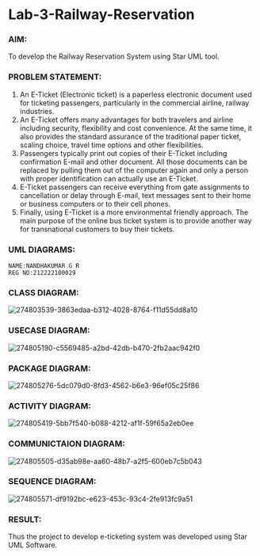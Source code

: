 # Lab-3-Railway-Reservation

### AIM:
To develop the Railway Reservation System using Star UML tool.
### PROBLEM STATEMENT:
1. An E-Ticket (Electronic ticket) is a paperless electronic document used for ticketing
passengers, particularly in the commercial airline, railway industries.
2. An E-Ticket offers many advantages for both travelers and airline including security,
flexibility and cost convenience. At the same time, it also provides the standard assurance of
the traditional paper ticket, scaling choice, travel time options and other flexibilities.
3. Passengers typically print out copies of their E-Ticket including confirmation E-mail
and other document. All those documents can be replaced by pulling them out of the computer
again and only a person with proper identification can actually use an E-Ticket.
4. E-Ticket passengers can receive everything from gate assignments to cancellation or
delay through E-mail, text messages sent to their home or business computers or to their cell
phones.
5. Finally, using E-Ticket is a more environmental friendly approach. The main purpose
of the online bus ticket system is to provide another way for transnational customers to buy
their tickets.
### UML DIAGRAMS:
```
NAME:NANDHAKUMAR G R
REG NO:212222100029

```
### CLASS DIAGRAM:
![274803539-3863edaa-b312-4028-8764-f11d55dd8a10](https://github.com/Nandhakumar1313/Lab-3-Railway-Reservation/assets/120230694/262a0e71-1705-4548-b036-54ecaf74dcc9)
### USECASE DIAGRAM:
![274805190-c5569485-a2bd-42db-b470-2fb2aac942f0](https://github.com/Nandhakumar1313/Lab-3-Railway-Reservation/assets/120230694/a57d8fb5-e14b-473b-bceb-49294371ed56)
### PACKAGE DIAGRAM:
![274805276-5dc079d0-8fd3-4562-b6e3-96ef05c25f86](https://github.com/Nandhakumar1313/Lab-3-Railway-Reservation/assets/120230694/dd3c386f-1f38-4dd5-a8e5-407899821334)
### ACTIVITY DIAGRAM:
![274805419-5bb7f540-b088-4212-af1f-59f65a2eb0ee](https://github.com/Nandhakumar1313/Lab-3-Railway-Reservation/assets/120230694/73cd8e69-20ea-4ee7-9898-df90c8f965fc)
### COMMUNICTAION DIAGRAM:

![274805505-d35ab98e-aa60-48b7-a2f5-600eb7c5b043](https://github.com/Nandhakumar1313/Lab-3-Railway-Reservation/assets/120230694/80577153-5206-4f2e-81d3-f392caa48920)
### SEQUENCE DIAGRAM:
![274805571-df9192bc-e623-453c-93c4-2fe913fc9a51](https://github.com/Nandhakumar1313/Lab-3-Railway-Reservation/assets/120230694/9755e7df-03dd-485b-9019-fe0386eda25e)







### RESULT:
Thus the project to develop e-ticketing system was developed using Star UML Software.
